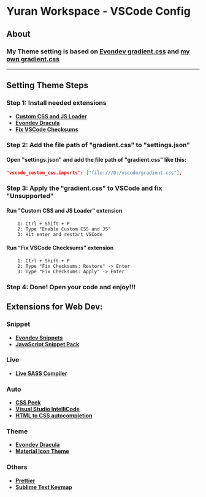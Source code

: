 # Yuran Workspace - VSCode Config

## About

### My Theme setting is based on [**Evondev gradient.css**](https://github.com/evondev/evondev-dracula/blob/master/gradient.css) and [**my own gradient.css**](./css/gradient.css)

---

## Setting Theme Steps

### Step 1: Install needed extensions

-   [**Custom CSS and JS Loader**](https://marketplace.visualstudio.com/items?itemName=be5invis.vscode-custom-css)
-   [**Evondev Dracula**](https://marketplace.visualstudio.com/items?itemName=evondev.dracula-high-contrast)
-   [**Fix VSCode Checksums**](https://marketplace.visualstudio.com/items?itemName=lehni.vscode-fix-checksums)

### Step 2: Add the file path of "gradient.css" to "settings.json"

#### Open "settings.json" and add the file path of "gradient.css" like this:

```json
"vscode_custom_css.imports": ["file:///D:/vscode/gradient.css"],
```

### Step 3: Apply the "gradient.css" to VSCode and fix "Unsupported"

#### Run "Custom CSS and JS Loader" extension

```console
	1: Ctrl + Shift + P
	2: Type "Enable Custom CSS and JS"
	3: Hit enter and restart VSCode
```

#### Run "Fix VSCode Checksums" extension

```console
	1: Ctrl + Shift + P
	2: Type "Fix Checksums: Restore" -> Enter
	3: Type "Fix Checksums: Apply" -> Enter
```

### Step 4: Done! Open your code and enjoy!!!

## Extensions for Web Dev:

### Snippet

-   [**Evondev Snippets**](https://marketplace.visualstudio.com/items?itemName=evondev.evondev-snippets)
-   [**JavaScript Snippet Pack**](https://marketplace.visualstudio.com/items?itemName=akamud.vscode-javascript-snippet-pack)

### Live

-   [**Live SASS Compiler**](https://marketplace.visualstudio.com/items?itemName=ritwickdey.live-sass)

### Auto

-   [**CSS Peek**](https://marketplace.visualstudio.com/items?itemName=pranaygp.vscode-css-peek)
-   [**Visual Studio IntelliCode**](https://marketplace.visualstudio.com/items?itemName=VisualStudioExptTeam.vscodeintellicode)
-   [**HTML to CSS autocompletion**](https://marketplace.visualstudio.com/items?itemName=solnurkarim.html-to-css-autocompletion)

### Theme

-   [**Evondev Dracula**](https://marketplace.visualstudio.com/items?itemName=evondev.dracula-high-contrast)
-   [**Material Icon Theme**](https://marketplace.visualstudio.com/items?itemName=PKief.material-icon-theme)

### Others

-   [**Prettier**](https://marketplace.visualstudio.com/items?itemName=esbenp.prettier-vscode)
-   [**Sublime Text Keymap**](https://marketplace.visualstudio.com/items?itemName=ms-vscode.sublime-keybindings)
